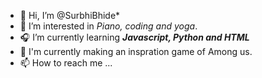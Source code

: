 - 👋 Hi, I’m @SurbhiBhide*
- 🎹 I’m interested in *_Piano, coding and yoga_*.
- 🎧 I’m currently learning _**Javascript, Python and HTML**_
- 💞️ I'm currently making an inspration game of Among us.
- 📫 How to reach me ...

<!---
SurbhiBhide/SurbhiBhide is a ✨ special ✨ repository because its `README.md` (this file) appears on your GitHub profile.
You can click the Preview link to take a look at your changes.
--->
